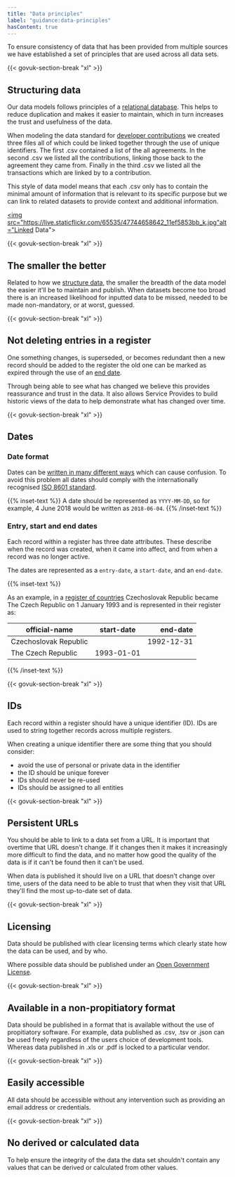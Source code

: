 ```yaml
---
title: "Data principles"
label: "guidance:data-principles"
hasContent: true
---
```


To ensure consistency of data that has been  provided from multiple sources we have established a set of principles that are used across all data sets. 

{{< govuk-section-break "xl" >}}

## Structuring data

Our data models follows principles of a [relational database](https://en.wikipedia.org/wiki/Relational_database). This helps to reduce duplication and makes it easier to maintain, which in turn increases the trust and usefulness of the data.

When modeling the data standard for [developer contributions](/guidance/developer-contributions/) we created three files all of which could be linked together through the use of unique identifiers. The first .csv contained a list of the all agreements. In the second .csv we listed all the contributions, linking those back to the agreement they came from. Finally in the third .csv we listed all the transactions which are linked by to a contribution.

This style of data model means that each .csv only has to contain the minimal amount of information that is relevant to its specific purpose but we can link to related datasets to provide context and additional information.

<a href="https://www.flickr.com/photos/mattlucht/47744658642/in/datetaken-public/" title="IMG_20190507_160434"><img src="https://live.staticflickr.com/65535/47744658642_11ef5853bb_k.jpg"alt="Linked Data"></a>

{{< govuk-section-break "xl" >}}

## The smaller the better

Related to how we [structure data](#structuring-data), the smaller the breadth of the data model the easier it'll be to maintain and publish. When datasets become too broad there is an increased likelihood for inputted data to be missed, needed to be made non-mandatory, or at worst, guessed.

{{< govuk-section-break "xl" >}}

## Not deleting entries in a register

One something changes, is superseded, or becomes redundant then a new record should be added to the register the old one can be marked as expired through the use of an [end date](#entry-start-and-end-dates).

Through being able to see what has changed we believe this provides reassurance and trust in the data. It also allows Service Provides to build historic views of the data to help demonstrate what has changed over time.

{{< govuk-section-break "xl" >}}

## Dates

### Date format

Dates can be [written in many different ways](https://xkcd.com/1179/) which can cause confusion. To avoid this problem all dates should comply with the internationally recognised [ISO 8601 standard](https://en.wikipedia.org/wiki/ISO_8601). 

{{% inset-text %}}
A date should be represented as `YYYY-MM-DD`, so for example, 4 June 2018 would be written as `2018-06-04`.
{{% /inset-text %}}

### Entry, start and end dates

Each record within a register has three date attributes. These describe when the record was created, when it came into affect, and from when a record was no longer active.

The dates are represented as a `entry-date`, a `start-date`, and an `end-date`.

{{% inset-text %}}

As an example, in a [register of countries](https://www.registers.service.gov.uk/registers/country) Czechoslovak Republic became The Czech Republic on 1 January 1993 and is represented in their register as:

| official-name | start-date | end-date |
| ------------- |:-------------:| -----:|
| Czechoslovak Republic | | 1992-12-31 |
| The Czech Republic | 1993-01-01 |

{{% /inset-text %}}

{{< govuk-section-break "xl" >}}

## IDs

Each record within a register should have a unique identifier (ID). IDs are used to string together records across multiple registers.

When creating a unique identifier there are some thing that you should consider:

* avoid the use of personal or private data in the identifier
* the ID should be unique forever
* IDs should never be re-used
* IDs should be assigned to all entities


{{< govuk-section-break "xl" >}}

## Persistent URLs

You should be able to link to a data set from a URL. It is important that overtime that URL doesn't change. If it changes then it makes it increasingly more difficult to find the data, and no matter how good the quality of the data is if it can't be found then it can't be used.

When data is published it should live on a URL that doesn't change over time, users of the data need to be able to trust that when they visit that URL they'll find the most up-to-date set of data.

{{< govuk-section-break "xl" >}}

## Licensing

Data should be published with clear licensing terms which clearly state how the data can be used, and by who.

Where possible data should be published under an [Open Government License](https://www.nationalarchives.gov.uk/doc/open-government-licence/version/3/).

{{< govuk-section-break "xl" >}}

## Available in a non-propitiatory format

Data should be published in a format that is available without the use of propitiatory software. For example, data published as .csv, .tsv or .json can be used freely regardless of the users choice of development tools. Whereas data published in .xls or .pdf is locked to a particular vendor.

{{< govuk-section-break "xl" >}}

## Easily accessible 

All data should be accessible without any intervention such as providing an email address or credentials. 

{{< govuk-section-break "xl" >}}

## No derived or calculated data

To help ensure the integrity of the data the data set shouldn't contain any values that can be derived or calculated from other values.

